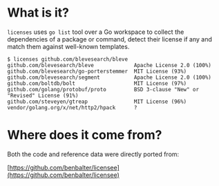 # What is it?

`licenses` uses `go list` tool over a Go workspace to collect the dependencies
of a package or command, detect their license if any and match them against
well-known templates.

```
$ licenses github.com/blevesearch/bleve
github.com/blevesearch/bleve             Apache License 2.0 (100%)
github.com/blevesearch/go-porterstemmer  MIT License (93%)
github.com/blevesearch/segment           Apache License 2.0 (100%)
github.com/boltdb/bolt                   MIT License (97%)
github.com/golang/protobuf/proto         BSD 3-clause "New" or "Revised" License (91%)
github.com/steveyen/gtreap               MIT License (96%)
vendor/golang.org/x/net/http2/hpack      ?
```

# Where does it come from?

Both the code and reference data were directly ported from:

[https://github.com/benbalter/licensee](https://github.com/benbalter/licensee)
